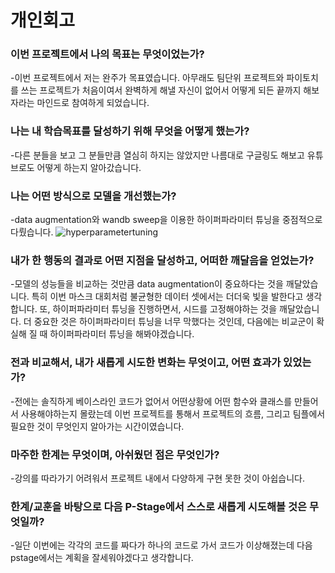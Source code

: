 # 개인회고

### 이번 프로젝트에서 나의 목표는 무엇이었는가?
-이번 프로젝트에서 저는 완주가 목표였습니다. 아무래도 팀단위 프로젝트와 파이토치를 쓰는 프로젝트가 처음이여서 완벽하게 해낼 자신이 없어서 어떻게 되든 끝까지 해보자라는 마인드로 참여하게 되었습니다. 

### 나는 내 학습목표를 달성하기 위해 무엇을 어떻게 했는가?
-다른 분들을 보고 그 분들만큼 열심히 하지는 않았지만 나름대로 구글링도 해보고 유튜브로도 어떻게 하는지 알아갔습니다.

### 나는 어떤 방식으로 모델을 개선했는가?
-data augmentation와 wandb sweep을 이용한 하이퍼파라미터 튜닝을 중점적으로 다뤘습니다.
![hyperparametertuning](https://user-images.githubusercontent.com/82719310/157567985-be5e618f-2722-454e-b919-239124d4e36a.png)

### 내가 한 행동의 결과로 어떤 지점을 달성하고, 어떠한 깨달음을 얻었는가?
-모델의 성능들을 비교하는 것만큼 data augmentation이 중요하다는 것을 깨달았습니다. 특히 이번 마스크 대회처럼 불균형한 데이터 셋에서는 더더욱 빛을 발한다고 생각합니다. 또, 하이퍼파라미터 튜닝을 진행하면서, 시드를 고정해야하는 것을 깨달았습니다. 더 중요한 것은 하이퍼파라미터 튜닝을 너무 막했다는 것인데, 다음에는 비교군이 확실해 질 때 하이퍼파라미터 튜닝을 해봐야겠습니다.

### 전과 비교해서, 내가 새롭게 시도한 변화는 무엇이고, 어떤 효과가 있었는가?
-전에는 솔직하게 베이스라인 코드가 없어서 어떤상황에 어떤 함수와 클래스를 만들어서 사용해야하는지 몰랐는데 이번 프로젝트를 통해서 프로젝트의 흐름, 그리고 팀플에서 필요한 것이 무엇인지 알아가는 시간이였습니다.

### 마주한 한계는 무엇이며, 아쉬웠던 점은 무엇인가?
-강의를 따라가기 어려워서 프로젝트 내에서 다양하게 구현 못한 것이 아쉽습니다.

### 한계/교훈을 바탕으로 다음 P-Stage에서 스스로 새롭게 시도해볼 것은 무엇일까?
-일단 이번에는 각각의 코드를 짜다가 하나의 코드로 가서 코드가 이상해졌는데 다음 pstage에서는 계획을 잘세워야겠다고 생각합니다.
